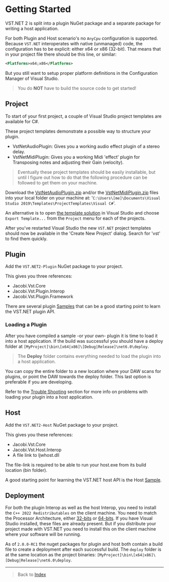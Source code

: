 # Getting Started

VST.NET 2 is split into a plugin NuGet package and a separate package for writing a host application.

For both Plugin and Host scenario's no `AnyCpu` configuration is supported. Because `VST.NET` interoperates with native (unmanaged) code, the configuration has to be explicit: either x64 or x86 (32-bit).
That means that in your project file there should be this line, or similar:

```xml
<Platforms>x64;x86</Platforms>
```

But you still want to setup proper platform definitions in the Configuration Manager of Visual Studio.

> You do **NOT** have to build the source code to get started!

## Project

To start of your first project, a couple of Visual Studio project templates are available for C#.

These project templates demonstrate a possible way to structure your plugin.

- VstNetAudioPlugin: Gives you a working audio effect plugin of a stereo delay.
- VstNetMidiPlugin: Gives you a working Midi 'effect' plugin for Transposing notes and adjusting their Gain (velocity).

> Eventually these project templates should be easily installable, but until I figure out how to do that the following procedure can be followed to get them on your machine.

Download the [VstNetAudioPlugin.zip](./media/VstNetAudioPlugin.zip) and/or the [VstNetMidiPlugin.zip](./media/VstNetMidiPlugin.zip) files into your local folder on your machine at: '`C:\Users\[me]\Documents\Visual Studio 2019\Templates\ProjectTemplates\Visual C#`'.

An alternative is to open [the template solution](https://github.com/obiwanjacobi/vst.net/tree/master/Source/Templates/CSharp) in Visual Studio and choose `Export Template...` from the `Project` menu for each of the projects.

After you've restarted Visual Studio the new `VST.NET` project templates should now be available in the 'Create New Project' dialog. Search for 'vst' to find them quickly.

## Plugin

Add the `VST.NET2-Plugin` NuGet package to your project.

This gives you three references:

- Jacobi.Vst.Core
- Jacobi.Vst.Plugin.Interop
- Jacobi.Vst.Plugin.Framework

There are several plugin [Samples](https://github.com/obiwanjacobi/vst.net/tree/master/Source/Samples) that can be a good starting point to learn the VST.NET plugin API.

### Loading a Plugin

After you have compiled a sample -or your own- plugin it is time to load it into a host application.
If the build was successful you should have a deploy folder at `[MyProject]\bin\[x64|x86]\[Debug|Release]\net6.0\deploy`.

> The **Deploy** folder contains everything needed to load the plugin into a host application.

You can copy the entire folder to a new location where your DAW scans for plugins, or point the DAW towards the deploy folder.
This last option is preferable if you are developing.

Refer to the [Trouble Shooting](TroubleShooting.md) section for more info on problems with loading your plugin into a host application.

## Host

Add the `VST.NET2-Host` NuGet package to your project.

This gives you these references:

- Jacobi.Vst.Core
- Jacobi.Vst.Host.Interop
- A file link to Ijwhost.dll

The file-link is required to be able to run your host.exe from its build location (bin folder).

A good starting point for learning the VST.NET host API is the Host [Sample](https://github.com/obiwanjacobi/vst.net/tree/master/Source/Samples).

## Deployment

For both the plugin Interop as well as the host Interop,
you need to install the `C++ 2022 Redistributables` on the client machine.
You need to match the Processor Architecture, either [32-bits](https://aka.ms/vs/17/release/VC_redist.x86.exe) or [64-bits](https://aka.ms/vs/17/release/VC_redist.x64.exe).
If you have Visual Studio installed, these files are already present.
But if you distribute your project made with VST.NET you need to install this on the client machine where your software will be running.

As of `2.0.0-RC1` the nuget packages for plugin and host both contain a build file to create a deployment after each successful build.
The `deploy` folder is at the same location as the project binaries: `[MyProject]\bin\[x64|x86]\[Debug|Release]\net6.0\deploy`.

---

> Back to [Index](index.md)
